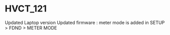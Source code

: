 # HVCT_121
Updated Laptop version
Updated firmware :
meter mode is added in SETUP > FDND > METER MODE
